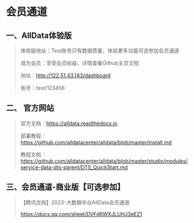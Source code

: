 # 会员通道

## 一、AllData体验版

> 体验版地址：Test账号只有数据质量，体验更多功能可选参加会员通道
>
> 成为会员：享受会员权益，详情查看Github主页文档
> 
> 地址：http://122.51.43.143/dashboard 
>
> 账号：test/123456

## 二、 官方网站
> 官方文档：https://alldata.readthedocs.io
>
> 部署教程：https://github.com/alldatacenter/alldata/blob/master/install.md
>
> 教程文档：https://github.com/alldatacenter/alldata/blob/master/studio/modules/service-data-dts-parent/DTS_QuickStart.md

## 三、会员通道-商业版【可选参加】
> 【腾讯文档】2023-大数据中台AllData会员通道
>
> https://docs.qq.com/sheet/DVFd6WXJLUHJ3eEZ1

